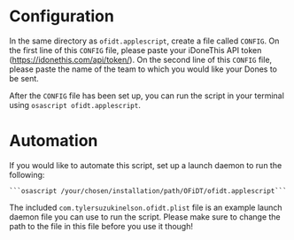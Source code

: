 # Configuration

In the same directory as ```ofidt.applescript```, create a file called ```CONFIG```. On the first line of this ```CONFIG``` file, please paste your iDoneThis API token (https://idonethis.com/api/token/). On the second line of this ```CONFIG``` file, please paste the name of the team to which you would like your Dones to be sent.

After the ```CONFIG``` file has been set up, you can run the script in your terminal using ```osascript ofidt.applescript```.

# Automation

If you would like to automate this script, set up a launch daemon to run the following:

    ```osascript /your/chosen/installation/path/OFiDT/ofidt.applescript```

The included ```com.tylersuzukinelson.ofidt.plist``` file is an example launch daemon file you can use to run the script. Please make sure to change the path to the file in this file before you use it though!